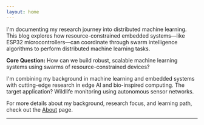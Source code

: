 ```yaml
---
layout: home
---
```



I'm documenting my research journey into distributed machine learning. This blog explores how resource-constrained embedded systems—like ESP32 microcontrollers—can coordinate through swarm intelligence algorithms to perform distributed machine learning tasks.

**Core Question:** How can we build robust, scalable machine learning systems using swarms of resource-constrained devices?

I'm combining my background in machine learning and embedded systems with cutting-edge research in edge AI and bio-inspired computing. The target application? Wildlife monitoring using autonomous sensor networks.

For more details about my background, research focus, and learning path, check out the [About](/about/) page.

---
